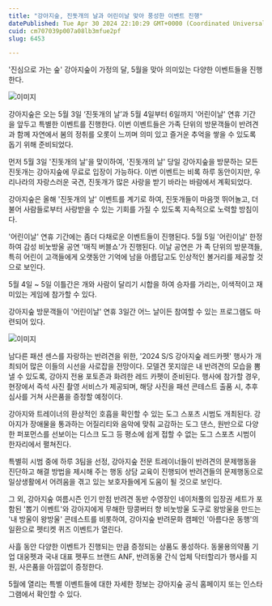 ```yaml
---
title: "강아지숲, 진돗개의 날과 어린이날 맞아 풍성한 이벤트 진행"
datePublished: Tue Apr 30 2024 22:10:29 GMT+0000 (Coordinated Universal Time)
cuid: cm707039p007a08lb3mfue2pf
slug: 6453

---
```



'진심으로 가는 숲' 강아지숲이 가정의 달, 5월을 맞아 의미있는 다양한 이벤트들을 진행한다.

![이미지](https://cdn.hashnode.com/res/hashnode/image/upload/v1739260843616/0f8af041-545f-46f9-8639-db3d2bb8de43.jpeg)

강아지숲은 오는 5월 3일 ‘진돗개의 날’과 5월 4일부터 6일까지 '어린이날' 연휴 기간을 앞두고 특별한 이벤트를 진행한다. 이번 이벤트들은 가족 단위의 방문객들이 반려견과 함께 자연에서 봄의 정취를 오롯이 느끼며 의미 있고 즐거운 추억을 쌓을 수 있도록 돕기 위해 준비되었다.

먼저 5월 3일 '진돗개의 날'을 맞이하여, '진돗개의 날' 당일 강아지숲을 방문하는 모든 진돗개는 강아지숲에 무료로 입장이 가능하다. 이번 이벤트는 비록 하루 동안이지만, 우리나라의 자랑스러운 국견, 진돗개가 많은 사랑을 받기 바라는 바람에서 계획되었다.

강아지숲은 올해 '진돗개의 날' 이벤트를 계기로 하여, 진돗개들이 마음껏 뛰어놀고, 더불어 사람들로부터 사랑받을 수 있는 기회를 가질 수 있도록 지속적으로 노력할 방침이다.

'어린이날' 연휴 기간에는 좀더 다채로운 이벤트들이 진행된다. 5월 5일 '어린이날' 한정하여 감성 비눗방울 공연 '매직 버블쇼'가 진행된다. 이날 공연은 가 족 단위의 방문객들, 특히 어린이 고객들에게 오랫동안 기억에 남을 아름답고도 인상적인 볼거리를 제공할 것으로 보인다.

5월 4일 ~ 5일 이틀간은 개와 사람이 달리기 시합을 하여 승자를 가리는, 이색적이고 재미있는 게임에 참가할 수 있다.

강아지숲 방문객들이 '어린이날' 연휴 3일간 어느 날이든 참여할 수 있는 프로그램도 마련되어 있다.

![이미지](https://cdn.hashnode.com/res/hashnode/image/upload/v1739260846031/c05cfed5-9c44-4329-8ca9-717776b886a5.jpeg)

남다른 패션 센스를 자랑하는 반려견을 위한, '2024 S/S 강아지숲 레드카펫' 행사가 개최되어 많은 이들의 시선을 사로잡을 전망이다. 모델견 못지않은 내 반려견의 모습을 뽐낼 수 있도록, 강아지 전용 포토존과 화려한 레드 카펫이 준비된다. 행사에 참가할 경우, 현장에서 즉석 사진 촬영 서비스가 제공되며, 해당 사진을 패션 콘테스트 출품 시, 추후 심사를 거쳐 사은품을 증정할 예정이다.

강아지와 트레이너의 환상적인 호흡을 확인할 수 있는 도그 스포츠 시범도 개최된다. 강아지가 장애물을 통과하는 어질리티와 음악에 맞춰 교감하는 도그 댄스, 원반으로 다양한 퍼포먼스를 선보이는 디스크 도그 등 평소에 쉽게 접할 수 없는 도그 스포츠 시범이 한자리에서 펼쳐진다.

특별히 시범 중에 하루 3팀을 선정, 강아지숲 전문 트레이너들이 반려견의 문제행동을 진단하고 해결 방법을 제시해 주는 행동 상담 교육이 진행되어 반려견들의 문제행동으로 일상생활에서 어려움을 겪고 있는 보호자들에게 도움이 될 것으로 보인다.

그 외, 강아지숲 여름시즌 인기 만점 반려견 동반 수영장인 네이처풀의 입장권 세트가 포함된 '뽑기 이벤트'와 강아지에게 무해한 땅콩버터 향 비눗방울 도구로 왕방울을 만드는 '내 방울이 왕방울' 콘테스트를 비롯하여, 강아지숲 반려문화 캠페인 '아름다운 동행'의 일환으로 펫티켓 퀴즈 이벤트가 열린다.

사흘 동안 다양한 이벤트가 진행되는 만큼 증정되는 상품도 풍성하다. 동물용의약품 기업 대웅펫과 국내 대표 펫푸드 브랜드 ANF, 반려동물 간식 업체 닥터할리가 행사를 지원, 사은품을 아낌없이 증정한다.

5월에 열리는 특별 이벤트들에 대한 자세한 정보는 강아지숲 공식 홈페이지 또는 인스타그램에서 확인할 수 있다.